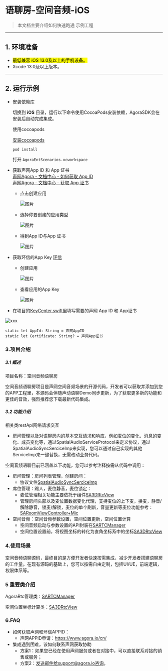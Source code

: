 # 语聊房-空间音频-iOS

> 本文档主要介绍如何快速跑通 示例工程

---

## 1. 环境准备

- <mark>最低兼容 iOS 13.0及以上的手机设备。</mark>
- Xcode 13.0及以上版本。

---

## 2. 运行示例
-  安装依赖库

	切换到 **iOS** 目录，运行以下命令使用CocoaPods安装依赖，AgoraSDK会在安装后自动完成集成。
	
	使用cocoapods
	
	[安装cocoapods](http://t.zoukankan.com/lijiejoy-p-9680485.html)
	
	```
	pod install
	```

	打开 `AgoraEntScenarios.xcworkspace`

- 获取声网App ID 和 App 证书  
  [声网Agora - 文档中心 - 如何获取 App ID](https://docs.agora.io/cn/Agora%20Platform/get_appid_token?platform=All%20Platforms#%E8%8E%B7%E5%8F%96-app-id)  
  [声网Agora - 文档中心 - 获取 App 证书](https://docs.agora.io/cn/Agora%20Platform/get_appid_token?platform=All%20Platforms#%E8%8E%B7%E5%8F%96-app-%E8%AF%81%E4%B9%A6)

   - 点击创建应用
  
     ![图片](https://accktvpic.oss-cn-beijing.aliyuncs.com/pic/github_readme/create_app_1.jpg)
  
   - 选择你要创建的应用类型
  
     ![图片](https://accktvpic.oss-cn-beijing.aliyuncs.com/pic/github_readme/create_app_2.jpg)
  
   - 得到App ID与App 证书
      
     ![图片](https://accktvpic.oss-cn-beijing.aliyuncs.com/pic/github_readme/get_app_id.jpg)
   
- 获取环信的App Key
  [环信](https://www.easemob.com/)

  - 创建应用

    ![图片](https://accktvpic.oss-cn-beijing.aliyuncs.com/pic/github_readme/im_create_app.jpg)
  
  - 查看应用的App Key  
  
    ![图片](https://accktvpic.oss-cn-beijing.aliyuncs.com/pic/github_readme/im_get_app_id.jpg)
    
 - 在项目的[KeyCenter.swift](../../KeyCenter.swift)里填写需要的声网 App ID 和 App证书
  
  ![xxx](https://download.agora.io/demo/test/KeyCenter.png)
  
  ```texag-0-1gpap96h0ag-1-1gpap96h0ag-0-1gpap96h0ag-1-1gpap96h0ag-0-1gpap96h0ag-1-1gpap96h0ag-0-1gpap96h0ag-1-1gpap96h0ag-0-1gpap96h0ag-1-1gpap96h0
  static let AppId: String = 声网AppID
  static let Certificate: String? = 声网App证书
  ```



### 3.项目介绍

##### 3.1 概述

项目名称：空间音频语聊房  

空间音频语聊房项目是声网空间音频场景的开源代码，开发者可以获取并添加到您的APP工程里，本源码会伴随声动语聊Demo同步更新，为了获取更多新的功能和更佳的音效，强烈推荐您下载最新代码集成。

##### 3.2 功能介绍

相关类restApi网络请求交互
- 房间管理以及对语聊房内的基本交互请求和响应，例如麦位的变化、消息的变化、成员变化等，通过SpatialAudioServiceProtocol来定义协议，通过SpatialAudioSyncSerciceImp来实现，您可以通过自己实现的其他ServiceImp来一键替换，无需改动业务代码。

空间音频语聊目前已涵盖以下功能，您可以参考注释按需从代码中调用：

- 房间管理：房间列表管理，创建房间：
  - 协议文件[SpatialAudioSyncSerciceImp](AgoraEntScenarios/Scenes/SpatialAudio/Service/SpatialAudioSyncSerciceImp.swift)
- 席位管理：踢人，麦位静音，麦位锁定：
  - 麦位管理相关功能主要依托于组件[SA3DRtcView](AgoraEntScenarios/Scenes/SpatialAudio/Views/VoiceChat/SA3DRtcView.swift)
  - 管理房间头部以及麦位置数据变化代理，支持麦位的上下麦，换麦，静音/解除静音，锁麦/解锁，麦位的单个刷新，音量更新等麦位功能参考：[SARoomViewController+Mic](AgoraEntScenarios/Scenes/SpatialAudio/Controllers/VoiceChat/SARoomViewController+Mic.swift)
- 空间音频：空间音频参数设置，空间位置更新，空间位置计算
  - 空间音频启动与参数设置的API封装在[SARTCManager](AgoraEntScenarios/Scenes/SpatialAudio/Compoment/AgoraRtcKit/SARTCManager.swift)
  - 空间位置设置前，将视图坐标的转化为直角坐标系中的坐标[SA3DRtcView](AgoraEntScenarios/Scenes/SpatialAudio/Views/VoiceChat/SA3DRtcView.swift)

### 4.使用场景

空间音频语聊源码，最终目的是方便开发者快速按需集成，减少开发者搭建语聊房的工作量。在现有源码的基础上，您可以按需自由定制，包括UI/UE，前端逻辑，权限体系等。


### 5 重要类介绍

AgoraRtc管理类：[SARTCManager](AgoraEntScenarios/Scenes/SpatialAudio/Compoment/AgoraRtcKit/SARTCManager.swift)  

空间位置坐标计算类：[SA3DRtcView](AgoraEntScenarios/Scenes/SpatialAudio/Views/VoiceChat/SA3DRtcView.swift)  

### 6.FAQ
- 如何获取声网和环信APPID：
  - 声网APPID申请：https://www.agora.io/cn/
- 集成遇到困难，该如何联系声网获取协助
  - 方案1：如果您已经在使用声网服务或者在对接中，可以直接联系对接的销售或服务；
  - 方案2：发送邮件给support@agora.io咨询。



